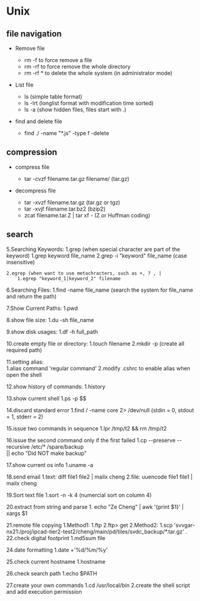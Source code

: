 # Unix

## file navigation
- Remove file
	- rm -f to force remove a file
	- rm -rf to force remove the whole directory
	- rm -rf * to delete the whole system (in administrator mode)

- List file
	- ls (simple table format)
	- ls -lrt (longlist format with modification time sorted)
	- ls -a (show hidden files, files start with .)
	
- find and delete file
	- find ./ -name "*.js" -type f -delete

## compression
- compress file 
	- tar -cvzf filename.tar.gz filename/ (tar.gz)

- decompress file
	- tar -xvzf filename.tar.gz (tar.gz or tgz)
	- tar -xvjf filename.tar.bz2 (bzip2)
	- zcat filename.tar.Z | tar xf - (Z or Huffman coding)
	

## search
5.Searching Keywords:
	1.grep (when special character are part of the keyword)
		1.grep keyword file_name 
		2.grep -i "keyword" file_name (case insensitive)
		
	2.egrep (when want to use metachracters, such as +, ? , |
		1.egrep "keyword_1|keyword_2" filename
	
6.Searching Files:
	1.find -name file_name (search the system for file_name and return the path)

7.Show Current Paths: 
	1.pwd
	
8.show file size:
	1.du -sh file_name

9.show disk usages:
	1.df -h full_path
	
10.create empty file or directory:
	1.touch filename
	2.mkdir -p (create all required path)

11.setting alias:	
	1.alias command 'regular command'
	2.modify .cshrc to enable alias when open the shell
	
12.show history of commands:
	1.history
	
13.show current shell
	1.ps -p $$

14.discard standard error
	1.find / -name core 2> /dev/null (stdin = 0, stdout = 1, stderr = 2)

15.issue two commands in sequence
	1.lpr /tmp/t2 && rm /tmp/t2
	
16.issue the second command only if the first failed
	1.cp --preserve --recursive /etc/* /spare/backup \
		|| echo "Did NOT make backup"
	
17.show current os info 
	1.uname -a

18.send email
	1.text: diff file1 file2 | mailx cheng
	2.file: uuencode file1 file1 | mailx cheng

19.Sort text file 
	1.sort -n -k 4 (numercial sort on column 4)
	
20.extract from string and parse
	1. echo "Ze Cheng" | awk '{print $1}' | xargs $1

21.remote file copying
	1.Method1:
		1.ftp <hostname>
		2.ftp> get <absolute host path> <destination path>
	2.Method2:
		1.scp 'svvgar-nx21:/proj/ipcad-tier2-test2/cheng/main/pd/tiles/svdc_backup/*.tar.gz' .
22.check digital footprint
	1.md5sum file

24.date formatting
	1.date +'%d/%m/%y'
	
25.check current hostname
	1.hostname
		
26.check search path
	1.echo $PATH

27.create your own commands
	1.cd /usr/local/bin
	2.create the shell script and add execution permission

		
		
		
	

